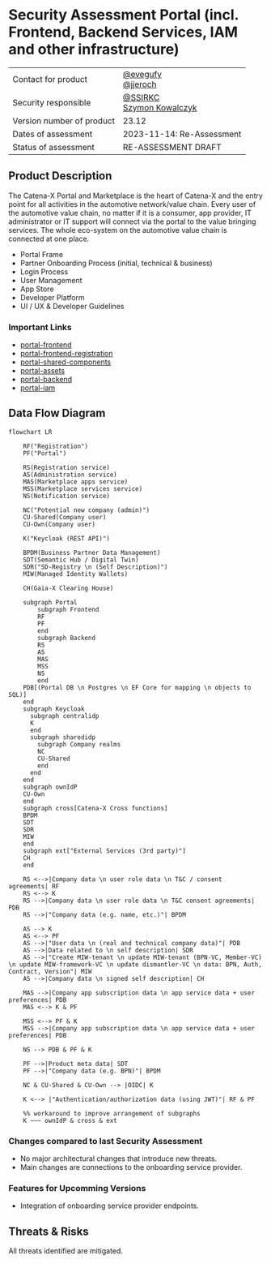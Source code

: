 # Security Assessment Portal (incl. Frontend, Backend Services, IAM and other infrastructure)

|     |     |
| --- | --- |
| Contact for product        | [@evegufy](https://github.com/evegufy) <br> [@jjeroch](https://github.com/jjeroch) |
| Security responsible       | [@SSIRKC](https://github.com/SSIRKC) <br> [Szymon Kowalczyk](szymon.kowalczyk.external@zf.com) |
| Version number of product  | 23.12 |
| Dates of assessment        | 2023-11-14: Re-Assessment |
| Status of assessment       | RE-ASSESSMENT DRAFT |

## Product Description

The Catena-X Portal and Marketplace is the heart of Catena-X and the entry point for all activities in the automotive network/value chain.
Every user of the automotive value chain, no matter if it is a consumer, app provider, IT administrator or IT support will connect via the portal to the value bringing services.
The whole eco-system on the automotive value chain is connected at one place.
* Portal Frame
* Partner Onboarding Process (initial, technical & business)
* Login Process
* User Management
* App Store
* Developer Platform
* UI / UX & Developer Guidelines

### Important Links

- [portal-frontend](https://github.com/eclipse-tractusx/portal-frontend)
- [portal-frontend-registration](https://github.com/eclipse-tractusx/portal-frontend-registration)
- [portal-shared-components](https://github.com/eclipse-tractusx/portal-shared-components)
- [portal-assets](https://github.com/eclipse-tractusx/portal-assets)
- [portal-backend](https://github.com/eclipse-tractusx/portal-backend)
- [portal-iam](https://github.com/eclipse-tractusx/portal-iam)

## Data Flow Diagram

```mermaid
flowchart LR

    RF("Registration")
    PF("Portal")

    RS(Registration service)
    AS(Administration service)
    MAS(Marketplace apps service)
    MSS(Marketplace services service)
    NS(Notification service)

    NC("Potential new company (admin)")
    CU-Shared(Company user)
    CU-Own(Company user)

    K("Keycloak (REST API)")

    BPDM(Business Partner Data Management)
    SDT(Semantic Hub / Digital Twin)
    SDR("SD-Registry \n (Self Description)")
    MIW(Managed Identity Wallets)

    CH(Gaia-X Clearing House)

    subgraph Portal
        subgraph Frontend
        RF
        PF
        end
        subgraph Backend
        RS
        AS
        MAS
        MSS
        NS
        end
    PDB[(Portal DB \n Postgres \n EF Core for mapping \n objects to SQL)]
    end
    subgraph Keycloak
      subgraph centralidp
      K
      end
      subgraph sharedidp
        subgraph Company realms
        NC
        CU-Shared
        end
      end
    end
    subgraph ownIdP
    CU-Own
    end
    subgraph cross[Catena-X Cross functions]
    BPDM
    SDT
    SDR
    MIW
    end
    subgraph ext["External Services (3rd party)"]
    CH
    end
  
    RS <-->|Company data \n user role data \n T&C / consent agreements| RF
    RS <--> K
    RS -->|Company data \n user role data \n T&C consent agreements| PDB
    RS -->|"Company data (e.g. name, etc.)"| BPDM

    AS --> K
    AS <--> PF
    AS -->|"User data \n (real and technical company data)"| PDB
    AS -->|Data related to \n self description| SDR
    AS -->|"Create MIW-tenant \n update MIW-tenant (BPN-VC, Member-VC) \n update MIW-framework-VC \n update dismantler-VC \n data: BPN, Auth, Contract, Version"| MIW
    AS -->|Company data \n signed self description| CH

    MAS -->|Company app subscription data \n app service data + user preferences| PDB
    MAS <--> K & PF

    MSS <--> PF & K
    MSS -->|Company app subscription data \n app service data + user preferences| PDB

    NS --> PDB & PF & K

    PF -->|Product meta data| SDT
    PF -->|"Company data (e.g. BPN)"| BPDM

    NC & CU-Shared & CU-Own --> |OIDC| K

    K <--> |"Authentication/authorization data (using JWT)"| RF & PF

    %% workaround to improve arrangement of subgraphs
    K ~~~ ownIdP & cross & ext
```

### Changes compared to last Security Assessment

* No major architectural changes that introduce new threats.
* Main changes are connections to the onboarding service provider.

### Features for Upcomming Versions

* Integration of onboarding service provider endpoints.

## Threats & Risks

All threats identified are mitigated.
